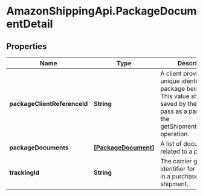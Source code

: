 # AmazonShippingApi.PackageDocumentDetail

## Properties

Name | Type | Description | Notes
------------ | ------------- | ------------- | -------------
**packageClientReferenceId** | **String** | A client provided unique identifier for a package being shipped. This value should be saved by the client to pass as a parameter to the getShipmentDocuments operation. | 
**packageDocuments** | [**[PackageDocument]**](PackageDocument.md) | A list of documents related to a package. | 
**trackingId** | **String** | The carrier generated identifier for a package in a purchased shipment. | [optional] 


